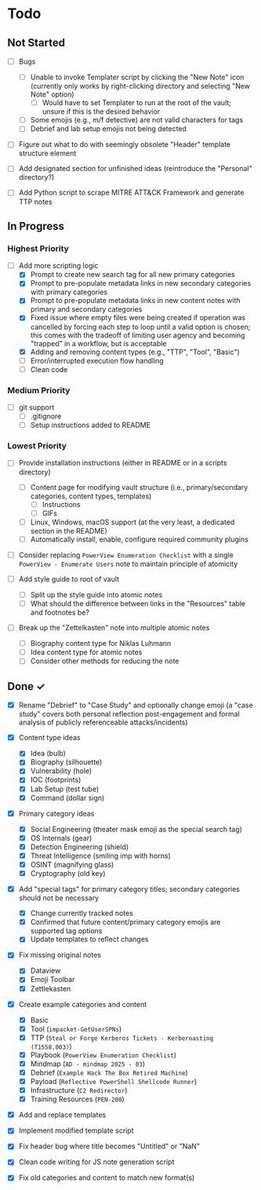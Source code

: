 # Todo

## Not Started

- [ ] Bugs
  - [ ] Unable to invoke Templater script by clicking the "New Note" icon (currently only works by right-clicking directory and selecting "New Note" option)
    - [ ] Would have to set Templater to run at the root of the vault; unsure if this is the desired behavior
  - [ ] Some emojis (e.g., m/f detective) are not valid characters for tags
  - [ ] Debrief and lab setup emojis not being detected

- [ ] Figure out what to do with seemingly obsolete "Header" template structure element

- [ ] Add designated section for unfinished ideas (reintroduce the "Personal" directory?)

- [ ] Add Python script to scrape MITRE ATT&CK Framework and generate TTP notes

## In Progress

### Highest Priority

- [ ] Add more scripting logic
  - [x] Prompt to create new search tag for all new primary categories
  - [x] Prompt to pre-populate metadata links in new secondary categories with primary categories
  - [x] Prompt to pre-populate metadata links in new content notes with primary and secondary categories
  - [x] Fixed issue where empty files were being created if operation was cancelled by forcing each step to loop until a valid option is chosen; this comes with the tradeoff of limiting user agency and becoming "trapped" in a workflow, but is acceptable
  - [x] Adding and removing content types (e.g., "TTP", "Tool", "Basic")
  - [ ] Error/interrupted execution flow handling
  - [ ] Clean code

### Medium Priority

- [ ] git support
  - [ ] .gitignore
  - [ ] Setup instructions added to README

### Lowest Priority

- [ ] Provide installation instructions (either in README or in a scripts directory)
  - [ ] Content page for modifying vault structure (i.e., primary/secondary categories, content types, templates)
    - [ ] Instructions
    - [ ] GIFs
  - [ ] Linux, Windows, macOS support (at the very least, a dedicated section in the README)
  - [ ] Automatically install, enable, configure required community plugins

- [ ] Consider replacing `PowerView Enumeration Checklist` with a single `PowerView - Enumerate Users` note to maintain principle of atomicity

- [ ] Add style guide to root of vault
  - [ ] Split up the style guide into atomic notes
  - [ ] What should the difference between links in the "Resources" table and footnotes be?

- [ ] Break up the "Zettelkasten" note into multiple atomic notes
  - [ ] Biography content type for Niklas Luhmann
  - [ ] Idea content type for atomic notes
  - [ ] Consider other methods for reducing the note

## Done ✓

- [x] Rename "Debrief" to "Case Study" and optionally change emoji (a "case study" covers both personal reflection post-engagement and formal analysis of publicly referenceable attacks/incidents)

- [x] Content type ideas
  - [x] Idea (bulb)
  - [x] Biography (silhouette)
  - [x] Vulnerability (hole)
  - [x] IOC (footprints)
  - [x] Lab Setup (test tube)
  - [x] Command (dollar sign)

- [x] Primary category ideas
  - [x] Social Engineering (theater mask emoji as the special search tag)
  - [x] OS Internals (gear)
  - [x] Detection Engineering (shield)
  - [x] Threat Intelligence (smiling imp with horns)
  - [x] OSINT (magnifying glass)
  - [x] Cryptography (old key)

- [x] Add "special tags" for primary category titles; secondary categories should not be necessary
  - [x] Change currently tracked notes
  - [x] Confirmed that future content/primary category emojis are supported tag options
  - [x] Update templates to reflect changes

- [x] Fix missing original notes
  - [x] Dataview
  - [x] Emoji Toolbar
  - [x] Zettlekasten

- [x] Create example categories and content
  - [x] Basic
  - [x] Tool (`impacket-GetUserSPNs`)
  - [x] TTP (`Steal or Forge Kerberos Tickets - Kerberoasting (T1558.003)`)
  - [x] Playbook (`PowerView Enumeration Checklist`)
  - [x] Mindmap (`AD - mindmap 2025 - 03`)
  - [x] Debrief (`Example Hack The Box Retired Machine`)
  - [x] Payload (`Reflective PowerShell Shellcode Runner`)
  - [x] Infrastructure (`C2 Redirector`)
  - [x] Training Resources (`PEN-200`)
- [x] Add and replace templates
- [x] Implement modified template script
- [x] Fix header bug where title becomes "Untitled" or "NaN"
- [x] Clean code writing for JS note generation script
- [x] Fix old categories and content to match new format(s)

